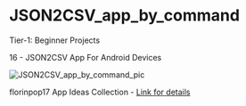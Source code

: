 # JSON2CSV_app_by_command

Tier-1: Beginner Projects

16 - JSON2CSV App For Android Devices

![JSON2CSV_app_by_command_pic](https://user-images.githubusercontent.com/50905347/128703336-48e5dc5c-0fa2-4759-a01f-2e111e31e834.jpg)

florinpop17 App Ideas Collection - [Link for details](https://github.com/florinpop17/app-ideas)
